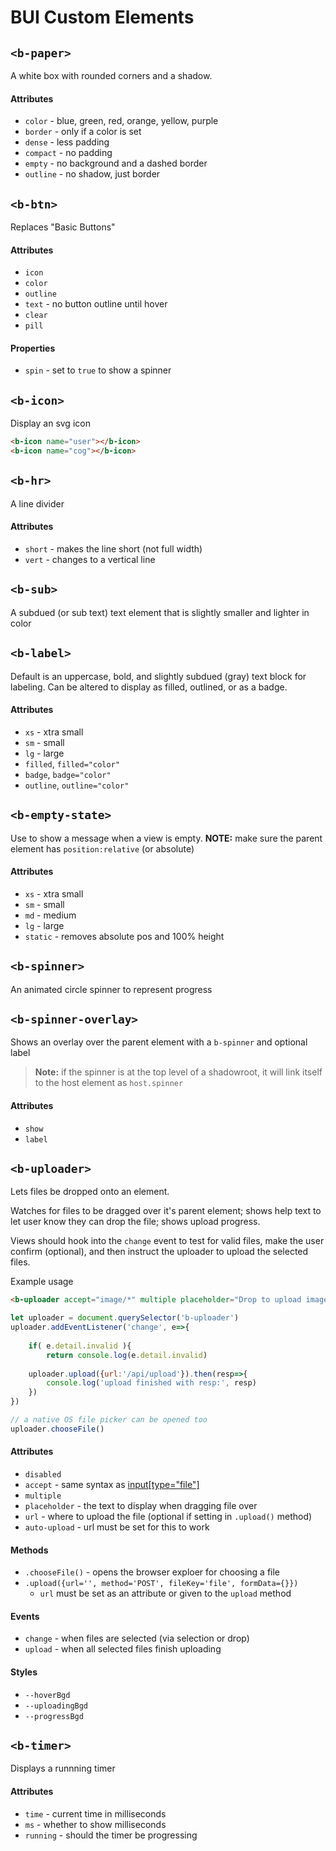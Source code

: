 # BUI Custom Elements

## `<b-paper>`

A white box with rounded corners and a shadow.

#### Attributes
- `color` - blue, green, red, orange, yellow, purple
- `border` - only if a color is set
- `dense` - less padding
- `compact` - no padding
- `empty` - no background and a dashed border
- `outline` - no shadow, just border

## `<b-btn>`

Replaces "Basic Buttons"

#### Attributes
- `icon`
- `color`
- `outline`
- `text` - no button outline until hover
- `clear`
- `pill`

#### Properties
- `spin` - set to `true` to show a spinner

## `<b-icon>`

Display an svg icon

```html
<b-icon name="user"></b-icon>
<b-icon name="cog"></b-icon>
```

## `<b-hr>`
A line divider

#### Attributes
- `short` - makes the line short (not full width)
- `vert` - changes to a vertical line

## `<b-sub>`
A subdued (or sub text) text element that is slightly smaller and lighter in color

## `<b-label>`

Default is an uppercase, bold, and slightly subdued (gray) text block for labeling.
Can be altered to display as filled, outlined, or as a badge.

#### Attributes
- `xs` - xtra small
- `sm` - small
- `lg` - large
- `filled`, `filled="color"`
- `badge`, `badge="color"`
- `outline`, `outline="color"`

## `<b-empty-state>`

Use to show a message when a view is empty. **NOTE:** make sure the parent 
element has `position:relative` (or absolute)

#### Attributes
- `xs` - xtra small
- `sm` - small
- `md` - medium
- `lg` - large
- `static` - removes absolute pos and 100% height

## `<b-spinner>`

An animated circle spinner to represent progress

## `<b-spinner-overlay>`

Shows an overlay over the parent element with a `b-spinner` and optional label

>**Note:** if the spinner is at the top level of a shadowroot, it will link itself
> to the host element as `host.spinner`

#### Attributes
- `show`
- `label`

## `<b-uploader>`

Lets files be dropped onto an element.

Watches for files to be dragged over it's parent element;
shows help text to let user know they can drop the file; shows upload progress.

Views should hook into the `change` event to test for valid files, make the user
confirm (optional), and then instruct the uploader to upload the selected files.

Example usage

```html
<b-uploader accept="image/*" multiple placeholder="Drop to upload images"></b-uploader>
```

```js
let uploader = document.querySelector('b-uploader')
uploader.addEventListener('change', e=>{
    
    if( e.detail.invalid ){
        return console.log(e.detail.invalid)
    
    uploader.upload({url:'/api/upload'}).then(resp=>{
        console.log('upload finished with resp:', resp)
    })
})

// a native OS file picker can be opened too
uploader.chooseFile()
```

#### Attributes
- `disabled`
- `accept` - same syntax as [input[type="file"]](https://developer.mozilla.org/en-US/docs/Web/HTML/Element/input/file#accept)
- `multiple`
- `placeholder` - the text to display when dragging file over
- `url` - where to upload the file (optional if setting in `.upload()` method)
- `auto-upload` - url must be set for this to work

#### Methods
- `.chooseFile()` - opens the browser exploer for choosing a file
- `.upload({url='', method='POST', fileKey='file', formData={}})`
    - `url` must be set as an attribute or given to the `upload` method

#### Events
- `change` - when files are selected (via selection or drop)
- `upload` - when all selected files finish uploading

#### Styles
- `--hoverBgd`
- `--uploadingBgd`
- `--progressBgd`

## `<b-timer>`

Displays a runnning timer

#### Attributes
- `time` - current time in milliseconds
- `ms` - whether to show milliseconds
- `running` - should the timer be progressing